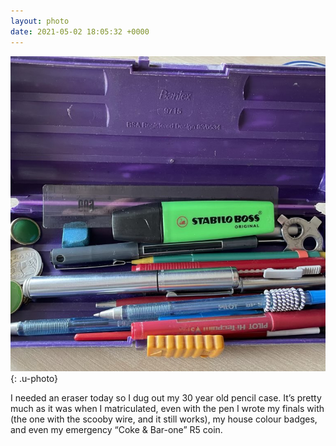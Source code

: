 ```yaml
---
layout: photo
date: 2021-05-02 18:05:32 +0000
---
```

![](/img/41101d7618cc.jpeg){: .u-photo}
  
I needed an eraser today so I dug out my 30 year old pencil case. It’s pretty much as it was when I matriculated, even with the pen I wrote my finals with (the one with the scooby wire, and it still works), my house colour badges, and even my emergency “Coke & Bar-one” R5 coin.
